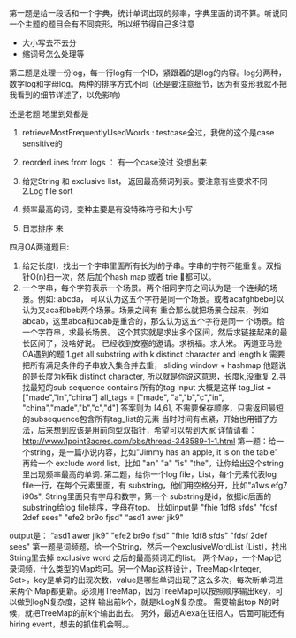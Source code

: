 第一题是给一段话和一个字典，统计单词出现的频率，字典里面的词不算。听说同一个主题的题目会有不同变形，所以细节得自己多注意
* 大小写去不去分
* 缩词号怎么处理等

第二题是处理一份log，每一行log有一个ID，紧跟着的是log的内容。log分两种，数字log和字母log。两种的排序方式不同（还是要注意细节，因为有变形我就不把我看到的细节详述了，以免影响）

还是老题 地里到处都是
1. retrieveMostFrequentlyUsedWords : testcase全过，我做的这个是case sensitive的
2. reorderLines from logs ： 有一个case没过 没想出来 

1. 给定String 和 exclusive list， 返回最高频词列表。要注意有些要求不同 
2.Log file sort

1. 频率最高的词，变种主要是有没特殊符号和大小写
2. 日志排序 来



四月OA两道题目:
1. 给定长度l，找出一个字串里面所有长为l的子串。字串的字符不能重复。双指针O(n)扫一次，然
后加个hash map 或者 trie &#127794;都可以。
2. 一个字串，每个字符表示一个场景。两个相同字符之间认为是一个连续的场景。例如: abcda，
可以认为这五个字符是同一个场景。或者acafghbeb可以认为又aca和beb两个场景。场景之间有
重合那么就把场景合起来，例如abcab，这里abca和bcab是重合的，那么认为这五个字符是同一
个场景。给一个字符串，求最长场景。
这个其实就是求出多个区间，然后求链接起来的最长区间了，没啥好说。
已经收到安塞的邀请。求祝福。求大米。
两道亚马逊OA遇到的题
1.get all substring with k distinct character and length k
需要把所有满足条件的子串放入集合并去重， sliding window + hashmap
他题说的是长度为k有k distinct character, 所以就是你说这意思，长度k,没重复
2.寻找最短的sub sequence contains 所有的tag
input 大概是这样
tag_list = ["made","in","china"]
all_tags = ["made", "a","b","c","in", "china","made","b","c","d"]
答案则为 [4,6], 不需要保存顺序，只需返回最短的subsequence包含所有tag_list的元素
当时时间有点紧，开始也用错了方法，后来想到应该是用前向型双指针，希望可以帮到大家
详情请看：
http://www.1point3acres.com/bbs/thread-348589-1-1.html
第一题：给一个string，是一篇小说内容，比如"Jimmy has an apple, it is on the table" 再给一个
exclude word list，比如 "an" "a" "is" "the"，让你给出这个string里出现频率最高的单词.
第二题，给你一个log file，List<String>，每个元素代表log file一行，在每个元素里面，有
substring，他们用空格分开，比如"a1ws efg7 i90s", String里面只有字母和数字，第一个
substring是id，依据id后面的substring给log file排序，字母在top。
比如input是
"fhie 1df8 sfds"
"fdsf 2def sees"
"efe2 br9o fjsd"
“asd1 awer jik9"
  
output是：
“asd1 awer jik9"
"efe2 br9o fjsd"
"fhie 1df8 sfds"
"fdsf 2def sees"
第一题是词频题，给一个String，然后一个exclusiveWordList (List<String>)，找出String里去掉
exclusive word 之后的最高频词汇的list。
两个Map，一个Map记录词频，什么类型的Map均可。另一个Map这样设计，TreeMap<Integer,
Set<String>>，key是单词的出现次数，value是哪些单词出现了这么多次，每次新单词进来两个
Map都更新。必须用TreeMap，因为TreeMap可以按照顺序输出key，可以做到logN复杂度，这样
输出前k个，就是kLogN复杂度。
需要输出top N的时候，就把TreeMap的前k个输出出去。
另外，最近Alexa在狂招人，后面可能还有hiring event，想去的抓住机会啊。。
